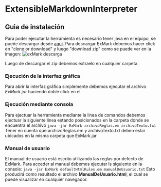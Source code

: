 # ExtensibleMarkdownInterpreter

## Guia de instalación

Para poder ejecutar la herramienta es necesario tener java en el equipo, se puede descargar desde [aqui](https://www.java.com/es/download/). 
Para descargar ExMark debemos hacer click en "clone or download" y luego "download zip" como se puede ver en la imagen:
![exMark descarga](https://k60.kn3.net/F/D/5/C/D/C/A56.png)

Luego de descargar el zip debemos extraelo en cualquier carpeta.
	
### Ejecución de la interfaz gráfica

Para abrir la interfaz gráfica simplemente debemos ejecutar el archivo *ExMark.jar* haciendo doble click en el
	
### Ejecución mediante consola
Para ejectuar la herramienta mediante la linea de comandos debemos ejectuar la siguiente linea estando posicionados en la carpeta donde se encuentra el archivo
`java -jar ExMark archivoReglas.em archivoTexto.txt`
Tener en cuenta que archivoReglas.em y archivoTexto.txt deben estar ubicados en la misma carpeta que ExMark.jar

### Manual de usuario
El manual de usuario está escrito utilizando las reglas por defecto de ExMark.
Para acceder al manual debemos ejecutar ls siguiente en la consola:
`java -jar ExMark defaultHtmlRules.em manualDeUsuario.txt`
Esto producirá como resultado el archivo **ManualDeUsuario.html**, el cual se puede visualizar en cualquier navegador.

